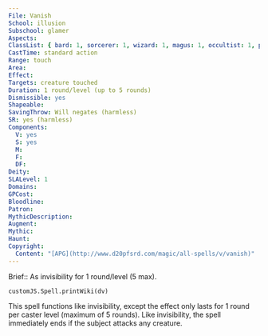 ```yaml
---
File: Vanish
School: illusion
Subschool: glamer
Aspects: 
ClassList: { bard: 1, sorcerer: 1, wizard: 1, magus: 1, occultist: 1, psychic: 1, mesmerist: 1 }
CastTime: standard action
Range: touch
Area: 
Effect: 
Targets: creature touched
Duration: 1 round/level (up to 5 rounds)
Dismissible: yes
Shapeable: 
SavingThrow: Will negates (harmless)
SR: yes (harmless)
Components:
  V: yes
  S: yes
  M: 
  F: 
  DF: 
Deity: 
SLALevel: 1
Domains: 
GPCost: 
Bloodline: 
Patron: 
MythicDescription: 
Augment: 
Mythic: 
Haunt: 
Copyright:
  Content: "[APG](http://www.d20pfsrd.com/magic/all-spells/v/vanish)"
---
```

Brief:: As invisibility for 1 round/level (5 max).

```dataviewjs
customJS.Spell.printWiki(dv)
```

This spell functions like invisibility, except the effect only lasts for 1 round per caster level (maximum of 5 rounds). Like invisibility, the spell immediately ends if the subject attacks any creature.
